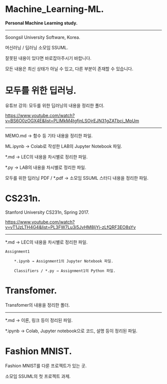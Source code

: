 # Machine_Learning-ML.
**Personal Machine Learning study.**

* * *

Soongsil University Software, Korea.

머신러닝 / 딥러닝 소모임 SSUML.

잘못된 내용이 있다면 바로잡아주시기 바랍니다.

모든 내용은 최신 상태가 아닐 수 있고, 다른 부분이 존재할 수 있습니다.

# 모두를 위한 딥러닝.
유튜브 강의: 모두를 위한 딥러닝의 내용을 정리한 폴더.

https://www.youtube.com/watch?v=BS6O0zOGX4E&list=PLlMkM4tgfjnLSOjrEJN31gZATbcj_MpUm

* * *

MEMO.md → 함수 등 기타 내용을 정리한 파일.

ML.ipynb → Colab로 작성한 LAB의 Jupyter Notebook 파일.

*.md → LEC의 내용을 차시별로 정리한 파일.

*.py → LAB의 내용을 차시별로 정리한 파일.

모두를 위한 딥러닝 PDF / *.pdf → 소모임 SSUML 스터디 내용을 정리한 파일.

# CS231n.
Stanford University CS231n, Spring 2017.

https://www.youtube.com/watch?v=vT1JzLTH4G4&list=PL3FW7Lu3i5JvHM8ljYj-zLfQRF3EO8sYv

* * *

*.md → LEC의 내용을 차시별로 정리한 파일.

    Assignment1
    
        *.ipynb → Assignment1의 Jupyter Notebook 파일.
    
        Classifiers / *.py → Assignment1의 Python 파일.

# Transfomer.
Transfomer의 내용을 정리한 폴더.

* * *

*.md → 이론, 링크 등이 정리된 파일.

*.ipynb → Colab, Jupyter notebook으로 코드, 설명 등이 정리된 파일.

# Fashion MNIST.
Fashion MNIST를 다룬 프로젝트가 있는 곳.

소모임 SSUML의 첫 프로젝트 과제.
